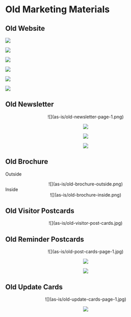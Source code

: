 # Old Marketing Materials

## Old Website

![](as-is/old-website-welcome-page.jpg)

![](as-is/old-website-fellowship-and-outreach.jpg)

![](as-is/old-website-photos.jpg)

![](as-is/old-website-youth-activities.jpg)

![](as-is/old-website-times-of-worship.jpg)

![](as-is/old-website-contact.jpg)

## Old Newsletter

<center>
![](as-is/old-newsletter-page-1.png)

![](as-is/old-newsletter-page-2.png)

![](as-is/old-newsletter-page-3.png)

![](as-is/old-newsletter-page-4.png)
</center>

## Old Brochure

Outside<br>
<center>
![](as-is/old-brochure-outside.png)
</center>
Inside<br>
<center>
![](as-is/old-brochure-inside.png)
</center>

## Old Visitor Postcards

<center>
![](as-is/old-visitor-post-cards.jpg)
</center>

## Old Reminder Postcards

<center>
![](as-is/old-post-cards-page-1.jpg)

![](as-is/old-post-cards-page-2.jpg)

![](as-is/old-post-cards-page-3.jpg)
</center>

## Old Update Cards 
<center>
![](as-is/old-update-cards-page-1.jpg)

![](as-is/old-update-cards-page-2.png)
</center>

